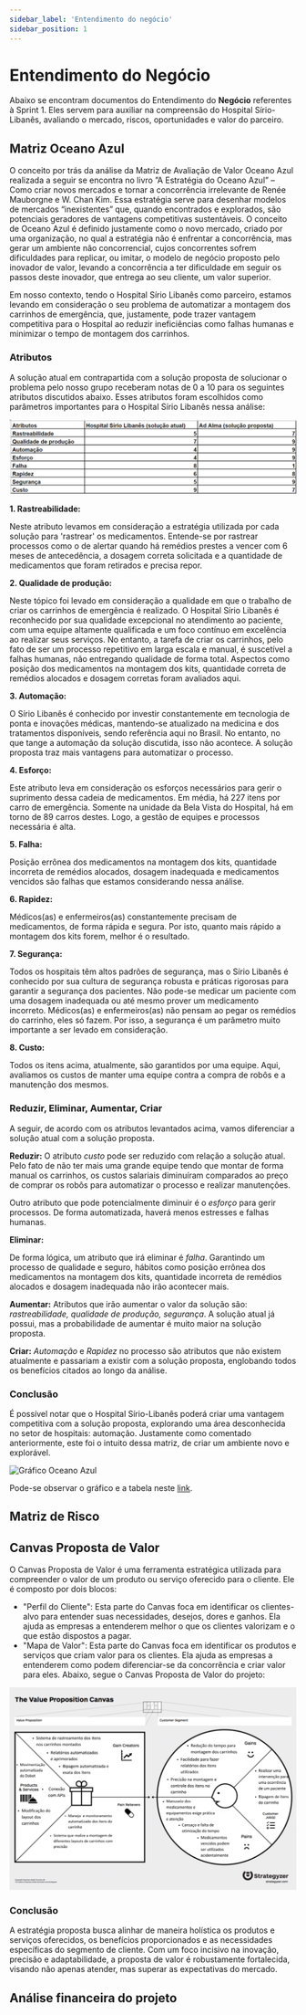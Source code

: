 ```yaml
---
sidebar_label: 'Entendimento do negócio'
sidebar_position: 1
---
```


# Entendimento do Negócio

Abaixo se encontram documentos do Entendimento do **Negócio** referentes à Sprint 1. Eles servem para auxiliar na compreensão do Hospital Sírio-Libanês, avaliando o mercado, riscos, oportunidades e valor do parceiro. 

<!-- Escreva embaixo de cada título com '##' -->

## Matriz Oceano Azul

O conceito por trás da análise da Matriz de Avaliação de Valor Oceano Azul realizada a seguir se encontra no livro ”A Estratégia do Oceano Azul” – Como criar novos mercados e tornar a concorrência irrelevante de Renée Mauborgne e W. Chan Kim. Essa estratégia serve para desenhar modelos de mercados “inexistentes” que, quando encontrados e explorados, são potenciais geradores de vantagens competitivas sustentáveis. O conceito de Oceano Azul é definido justamente como o novo mercado, criado por uma organização, no qual a estratégia não é enfrentar a concorrência, mas gerar um ambiente não concorrencial, cujos concorrentes sofrem dificuldades para replicar, ou imitar, o modelo de negócio proposto pelo inovador de valor, levando a concorrência a ter dificuldade em seguir os passos deste inovador, que entrega ao seu cliente, um valor superior. 

Em nosso contexto, tendo o Hospital Sírio Libanês como parceiro, estamos levando em consideração o seu problema de automatizar a montagem dos carrinhos de emergência, que, justamente, pode trazer vantagem competitiva para o Hospital ao reduzir ineficiências como falhas humanas e minimizar o tempo de montagem dos carrinhos. 

### Atributos

A solução atual em contrapartida com a solução proposta de solucionar o problema pelo nosso grupo receberam notas de 0 a 10 para os seguintes atributos discutidos abaixo. Esses atributos foram escolhidos como parâmetros importantes para o Hospital Sírio Libanês nessa análise: 

![Tabela Oceano Azul](../../static/img/tabela_oceano_azul.png)

**1. Rastreabilidade:**

Neste atributo levamos em consideração a estratégia utilizada por cada solução para 'rastrear' os medicamentos. Entende-se por rastrear processos como o de alertar quando há remédios prestes a vencer com 6 meses de antecedência, a dosagem correta solicitada e a quantidade de medicamentos que foram retirados e precisa repor. 

**2. Qualidade de produção:**

Neste tópico foi levado em consideração a qualidade em que o trabalho de criar os carrinhos de emergência é realizado. O Hospital Sírio Libanês é reconhecido por sua qualidade excepcional no atendimento ao paciente, com uma equipe altamente qualificada e um foco contínuo em excelência ao realizar seus serviços. No entanto, a tarefa de criar os carrinhos, pelo fato de ser um processo repetitivo em larga escala e manual, é suscetível a falhas humanas, não entregando qualidade de forma total. Aspectos como posição dos medicamentos na montagem dos kits, quantidade correta de remédios alocados e dosagem corretas foram avaliados aqui. 

**3. Automação:**

O Sírio Libanês é conhecido por investir constantemente em tecnologia de ponta e inovações médicas, mantendo-se atualizado na medicina e dos tratamentos disponíveis, sendo referência aqui no Brasil. No entanto, no que tange a automação da solução discutida, isso não acontece. A solução proposta traz mais vantagens para automatizar o processo. 

**4. Esforço:**

Este atributo leva em consideração os esforços necessários para gerir o suprimento dessa cadeia de medicamentos. Em média, há 227 itens por carro de emergência. Somente na unidade da Bela Vista do Hospital, há em torno de 89 carros destes. Logo, a gestão de equipes e processos necessária é alta. 

**5. Falha:**

Posição errônea dos medicamentos na montagem dos kits, quantidade incorreta de remédios alocados, dosagem inadequada e medicamentos vencidos são falhas que estamos considerando nessa análise. 


**6. Rapidez:**

Médicos(as) e enfermeiros(as) constantemente precisam de medicamentos, de forma rápida e segura. Por isto, quanto mais rápido a montagem dos kits forem, melhor é o resultado. 

**7. Segurança:**

Todos os hospitais têm altos padrões de segurança, mas o Sírio Libanês é conhecido por sua cultura de segurança robusta e práticas rigorosas para garantir a segurança dos pacientes. Não pode-se medicar um paciente com uma dosagem inadequada ou até mesmo prover um medicamento incorreto. Médicos(as) e enfermeiros(as) não pensam ao pegar os remédios do carrinho, eles só fazem. Por isso, a segurança é um parâmetro muito importante a ser levado em consideração. 

**8. Custo:**

Todos os itens acima, atualmente, são garantidos por uma equipe. Aqui, avaliamos os custos de manter uma equipe contra a compra de robôs e a manutenção dos mesmos. 

### Reduzir, Eliminar, Aumentar, Criar
A seguir, de acordo com os atributos levantados acima, vamos diferenciar a solução atual com a solução proposta. 

**Reduzir:**
O atributo *custo* pode ser reduzido com relação a solução atual. Pelo fato de não ter mais uma grande equipe tendo que montar de forma manual os carrinhos, os custos salariais diminuíram comparados ao preço de comprar os robôs para automatizar o processo e realizar manutenções. 

Outro atributo que pode potencialmente diminuir é o *esforço* para gerir processos. De forma automatizada, haverá menos estresses e falhas humanas. 

**Eliminar:**

De forma lógica, um atributo que irá eliminar é *falha*. Garantindo um processo de qualidade e seguro, hábitos como posição errônea dos medicamentos na montagem dos kits, quantidade incorreta de remédios alocados e dosagem inadequada não irão acontecer mais.  

**Aumentar:**
Atributos que irão aumentar o valor da solução são: *rastreabilidade, qualidade de produção, segurança*. A solução atual já possui, mas a probabilidade de aumentar é muito maior na solução proposta. 

**Criar:** 
*Automação* e *Rapidez* no processo são atributos que não existem atualmente e passariam a existir com a solução proposta, englobando todos os benefícios citados ao longo da análise. 

### Conclusão
É possível notar que o Hospital Sírio-Libanês poderá criar uma vantagem competitiva com a solução proposta, explorando uma área desconhecida no setor de hospitais: automação. Justamente como comentado anteriormente, este foi o intuito dessa matriz, de criar um ambiente novo e explorável.

![Gráfico Oceano Azul](../../static/img/gráfico_oceano_azul.png)

Pode-se observar o gráfico e a tabela neste [link](https://docs.google.com/spreadsheets/d/1Fo8MluvH3LwzdM6_R_9w_iJGFozd0OFP/edit?usp=sharing&ouid=111633637216461954292&rtpof=true&sd=true).

## Matriz de Risco
## Canvas Proposta de Valor

O Canvas Proposta de Valor é uma ferramenta estratégica utilizada para compreender o valor de um produto ou serviço oferecido para o cliente. Ele é composto por dois blocos:
* "Perfil do Cliente": Esta parte do Canvas foca em identificar os clientes-alvo para entender suas necessidades, desejos, dores e ganhos. Ela ajuda as empresas a entenderem melhor o que os clientes valorizam e o que estão dispostos a pagar.
* "Mapa de Valor": Esta parte do Canvas foca em identificar os produtos e serviços que criam valor para os clientes. Ela ajuda as empresas a entenderem como podem diferenciar-se da concorrência e criar valor para eles.
Abaixo, segue o Canvas Proposta de Valor do projeto:

![Canvas Proposta de Valor](../../static/img/canvas-de-valor.png)

### Conclusão 
A estratégia proposta busca alinhar de maneira holística os produtos e serviços oferecidos, os benefícios proporcionados e as necessidades específicas do segmento de cliente. Com um foco incisivo na inovação, precisão e adaptabilidade, a proposta de valor é robustamente fortalecida, visando não apenas atender, mas superar as expectativas do mercado. 

## Análise financeira do projeto

